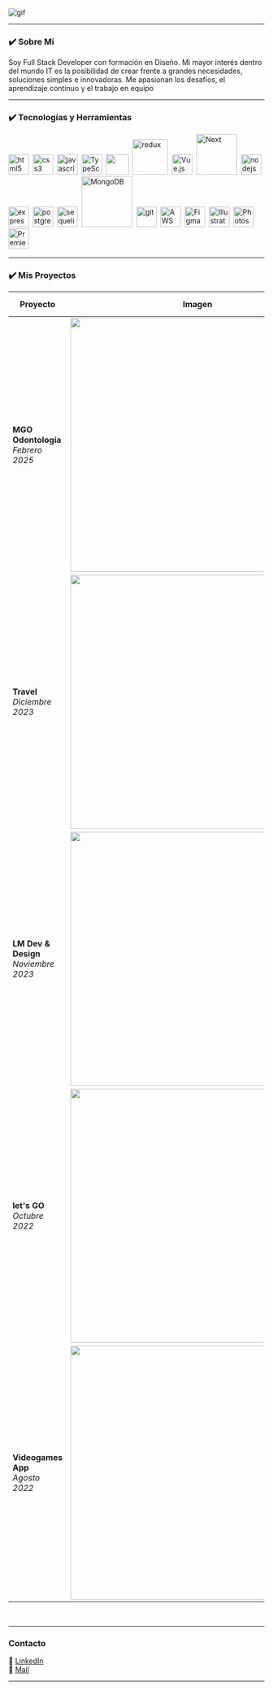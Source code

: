 ![gif](https://github.com/LuciaMeyer/LuciaMeyer/blob/main/assets/gif2.gif)
<hr/>

### ✔️ Sobre Mi
Soy Full Stack Developer con formación en Diseño. Mi mayor interés dentro del mundo IT es la posibilidad de crear frente a grandes necesidades, soluciones simples e innovadoras. Me apasionan los desafíos, el aprendizaje continuo y el trabajo en equipo</p>
<hr/>

### ✔️ Tecnologías y Herramientas
<a href="https://www.w3schools.org/html/" target="_blank"> <img src="https://upload.wikimedia.org/wikipedia/commons/thumb/3/38/HTML5_Badge.svg/600px-HTML5_Badge.svg.png" alt="html5" width="40" height="40"/></a>&nbsp;
<a href="https://www.w3schools.com/css/" target="_blank"> <img src="https://cdn4.iconfinder.com/data/icons/social-media-logos-6/512/121-css3-512.png" alt="css3" width="40" height="40"/></a>&nbsp;
<a href="https://developer.mozilla.org/en-US/docs/Web/JavaScript" target="_blank"> <img src="https://upload.wikimedia.org/wikipedia/commons/thumb/9/99/Unofficial_JavaScript_logo_2.svg/1024px-Unofficial_JavaScript_logo_2.svg.png" alt="javascript" width="40" height="40"/></a>&nbsp;
<a href="https://www.typescriptlang.org/" target="_blank"> <img src="https://upload.wikimedia.org/wikipedia/commons/thumb/4/4c/Typescript_logo_2020.svg/800px-Typescript_logo_2020.svg.png" alt="TypeScript" width="40" height="40"/></a>&nbsp;
<a href="https://reactjs.org/" target="_blank"> <img src="https://upload.wikimedia.org/wikipedia/commons/a/a7/React-icon.svg" width="45" height="40"/></a>&nbsp; 
<a href="https://redux.js.org" target="_blank"> <img src="https://upload.wikimedia.org/wikipedia/commons/4/49/Redux.png" alt="redux" width="70" height="auto"/></a>&nbsp;
<a href="https://vuejs.org/" target="_blank"> <img src="https://upload.wikimedia.org/wikipedia/commons/9/95/Vue.js_Logo_2.svg" alt="Vue.js" width="40" height="40"/></a>&nbsp;
<a href="https://nextjs.org/" target="_blank"> <img src="https://upload.wikimedia.org/wikipedia/commons/thumb/8/8e/Nextjs-logo.svg/1920px-Nextjs-logo.svg.png" alt="Next" width="80" height="auto"/></a>&nbsp; 
<a href="https://nodejs.org" target="_blank"> <img src="https://www.vectorlogo.zone/logos/nodejs/nodejs-icon.svg" alt="nodejs" width= "40" height="40"/></a>&nbsp;
<a href="https://expressjs.com" target="_blank"> <img src="https://www.vectorlogo.zone/logos/expressjs/expressjs-icon.svg" alt="express" width="40" height="40"/></a>&nbsp; 
<a href="https://www.postgresql.org" target="_blank"> <img src="https://upload.wikimedia.org/wikipedia/commons/thumb/2/29/Postgresql_elephant.svg/1200px-Postgresql_elephant.svg.png" alt="postgresql" width="40" height="40"/></a>&nbsp; 
<a href="https://sequelize.org" target="_blank"> <img src="https://www.vectorlogo.zone/logos/sequelizejs/sequelizejs-icon.svg" alt="sequelize" width="40" height="40"/></a>&nbsp;
<a href="https://www.mongodb.com/" target="_blank"> <img src="https://upload.wikimedia.org/wikipedia/commons/9/93/MongoDB_Logo.svg" alt="MongoDB" width="100" height="auto"/></a>&nbsp;
<a href="https://git-scm.com/" target="_blank"> <img src="https://www.vectorlogo.zone/logos/git-scm/git-scm-icon.svg" alt="git" width="40" height="40"/></a>&nbsp;
<a href="https://aws.amazon.com/" target="_blank"><img src="https://upload.wikimedia.org/wikipedia/commons/9/93/Amazon_Web_Services_Logo.svg" alt="AWS" width="40" height="40"/></a>&nbsp;
<a href="https://www.figma.com/" target="_blank"> <img src="https://upload.wikimedia.org/wikipedia/commons/3/33/Figma-logo.svg" alt="Figma" width="40" height="40"/></a>&nbsp;
<a href="https://www.adobe.com/products/illustrator.html" target="_blank"> <img src="https://upload.wikimedia.org/wikipedia/commons/f/fb/Adobe_Illustrator_CC_icon.svg" alt="Illustrator" width="40" height="40"/></a>&nbsp;
<a href="https://www.adobe.com/products/photoshop.html" target="_blank"> <img src="https://upload.wikimedia.org/wikipedia/commons/a/af/Adobe_Photoshop_CC_icon.svg" alt="Photoshop" width="40" height="40"/></a>&nbsp;
<a href="https://www.adobe.com/products/premiere.html" target="_blank"> <img src="https://upload.wikimedia.org/wikipedia/commons/4/40/Adobe_Premiere_Pro_CC_icon.svg" alt="Premiere Pro" width="40" height="40"/></a>&nbsp;

<hr/>

### ✔️ Mis Proyectos

| Proyecto | Imagen | Descripción | Tecnologías y Librerías | Repositorio | Web | Video |
|----------|--------|-------------|-------------|-------------|-----|-------|
| **MGO Odontología**<br/>_Febrero 2025_ | <img src="https://res.cloudinary.com/dw272kava/image/upload/v1740153667/Projects/mgo_rqzvlv.png" width="500"/> | Sitio web institucional para Meyer Gulisano Odontología. Diseño de marca, redacción de textos y desarrollo personalizado. | ```JavaScript – React.js – Next.js 14 – Bootstrap 5.x – React CountUp – React Swiper``` | [Repositorio](https://github.com/LuciaMeyer/MGO) | [Web](https://meyergulisano-odontologia.vercel.app/) | – |
| **Travel**<br/>_Diciembre 2023_ | <img src="https://res.cloudinary.com/dw272kava/image/upload/v1740153762/Projects/travel2_m6to6t.png" width="500px"> | Aplicación visual y sencilla que presenta una selección de destinos mediante videos reproducibles dentro de la misma página. Incluye diseño de marca e identidad visual. | ```TypeScript - React – Next.js – Tailwind CSS ```| [Repositorio](https://github.com/LuciaMeyer/travel) | [Web](https://sebalutravel.vercel.app/) | — |
| **LM Dev & Design**<br/>_Noviembre 2023_ | <img src="https://res.cloudinary.com/dw272kava/image/upload/v1740151011/Projects/LM_ecje4f.png" width="500px"> | Portafolio personal que refleja experiencia y habilidades en desarrollo y diseño. SPA fluida sin navegación por rutas, con identidad visual y diseño de marca propios. | ```TypeScript - React – Next.js – Tailwind CSS - Framer Motion – Typewriter Effect – React Scroll – SweetAlert – EmailJS ```| [Repositorio](https://github.com/LuciaMeyer/Portfolio-lm) | [Web](https://luciameyer.vercel.app/) | — |
| **let's GO**<br/>_Octubre 2022_ | <img src="https://res.cloudinary.com/pflet/image/upload/v1686013738/pf_video_zmqnp9.png" width="500px"> | Ecommerce grupal de alquiler temporal de bicicletas, accesorios y packs de aventuras, con calendario y stock. Proyecto final del bootcamp Henry con trabajo colaborativo en entorno Scrum. | ```JavaScript - React – Redux - Node.js – Express - PostgreSQL – Sequelize``` | [Repositorio](https://github.com/LetTeam22/lets-GO) | [Web](https://pf-let.vercel.app/) | [Video](https://www.youtube.com/watch?v=-TOVqECdiIw) |
| **Videogames App**<br/>_Agosto 2022_ | <img src="https://res.cloudinary.com/pflet/image/upload/v1685997746/Let/GitHub/Lu/pi_video_hdltju.png" width="500px"> | SPA desarrollada como proyecto individual que consume datos desde una API externa y también realiza consultas a base de datos propia. | ```JavaScript - React – Redux – CSS Puro - Node.js – Express - PostgreSQL – Sequelize``` | [Repositorio](https://github.com/LuciaMeyer/Videogames_app/tree/master) | [Web](https://appvideogames.up.railway.app/) | [Video](https://www.youtube.com/watch?v=eN4L032QNhw&feature=youtu.be) |
<br/>
<hr/>

### Contacto

🔗 [LinkedIn](https://www.linkedin.com/in/lucia-meyer-65633a143/)  
📧 [Mail](mailto:luciameyer1603@gmail.com)

<hr/>

